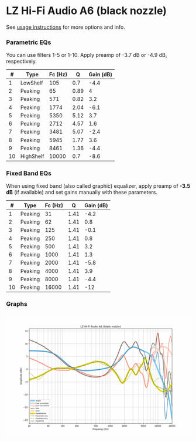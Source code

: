 # LZ Hi-Fi Audio A6 (black nozzle)
See [usage instructions](https://github.com/jaakkopasanen/AutoEq#usage) for more options and info.

### Parametric EQs
You can use filters 1-5 or 1-10. Apply preamp of -3.7 dB or -4.9 dB, respectively.

|   # | Type      |   Fc (Hz) |    Q |   Gain (dB) |
|-----|-----------|-----------|------|-------------|
|   1 | LowShelf  |       105 | 0.7  |        -4.4 |
|   2 | Peaking   |        65 | 0.89 |         4   |
|   3 | Peaking   |       571 | 0.82 |         3.2 |
|   4 | Peaking   |      1774 | 2.04 |        -6.1 |
|   5 | Peaking   |      5350 | 5.12 |         3.7 |
|   6 | Peaking   |      2712 | 4.57 |         1.6 |
|   7 | Peaking   |      3481 | 5.07 |        -2.4 |
|   8 | Peaking   |      5945 | 1.77 |         3.6 |
|   9 | Peaking   |      8461 | 1.36 |        -4.4 |
|  10 | HighShelf |     10000 | 0.7  |        -8.6 |

### Fixed Band EQs
When using fixed band (also called graphic) equalizer, apply preamp of **-3.5 dB** (if available) and set gains manually with these parameters.

|   # | Type    |   Fc (Hz) |    Q |   Gain (dB) |
|-----|---------|-----------|------|-------------|
|   1 | Peaking |        31 | 1.41 |        -4.2 |
|   2 | Peaking |        62 | 1.41 |         0.8 |
|   3 | Peaking |       125 | 1.41 |        -0.1 |
|   4 | Peaking |       250 | 1.41 |         0.8 |
|   5 | Peaking |       500 | 1.41 |         3.2 |
|   6 | Peaking |      1000 | 1.41 |         1.3 |
|   7 | Peaking |      2000 | 1.41 |        -5.8 |
|   8 | Peaking |      4000 | 1.41 |         3.9 |
|   9 | Peaking |      8000 | 1.41 |        -4.4 |
|  10 | Peaking |     16000 | 1.41 |       -12   |

### Graphs
![](./LZ%20Hi-Fi%20Audio%20A6%20(black%20nozzle).png)
